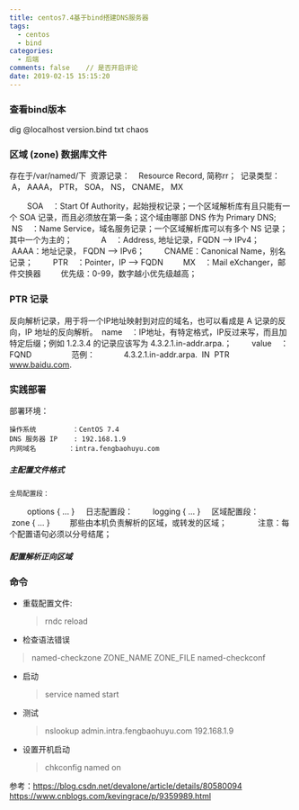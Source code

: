 ```yaml
---
title: centos7.4基于bind搭建DNS服务器
tags:
  - centos
  - bind
categories:
  - 后端
comments: false    // 是否开启评论
date: 2019-02-15 15:15:20
---
```


### 查看bind版本
dig @localhost version.bind txt chaos

### 区域 (zone) 数据库文件
 存在于/var/named/下
 资源记录：    Resource Record, 简称rr；
 记录类型：    A， AAAA， PTR， SOA， NS， CNAME， MX

        SOA    ：Start Of Authority，起始授权记录；一个区域解析库有且只能有一个 SOA 记录，而且必须放在第一条；这个域由哪部 DNS 作为 Primary DNS;
        NS    ：Name Service，域名服务记录；一个区域解析库可以有多个 NS 记录；其中一个为主的；    
        A    ：Address, 地址记录，FQDN --> IPv4；   
        AAAA：地址记录， FQDN --> IPv6；
        CNAME：Canonical Name，别名记录；
        PTR    ：Pointer，IP --> FQDN
        MX    ：Mail eXchanger，邮件交换器
        优先级：0-99，数字越小优先级越高；
### PTR 记录
反向解析记录，用于将一个IP地址映射到对应的域名，也可以看成是 A 记录的反向，IP 地址的反向解析。
 name    ：IP地址，有特定格式，IP反过来写，而且加特定后缀；例如 1.2.3.4 的记录应该写为 4.3.2.1.in-addr.arpa.；
        value    ：FQND
        
        范例：
            4.3.2.1.in-addr.arpa.  IN  PTR  www.baidu.com.

### 实践部署
部署环境：

    操作系统         ：CentOS 7.4
    DNS 服务器 IP    : 192.168.1.9
    内网域名        ：intra.fengbaohuyu.com

#####  主配置文件格式
    全局配置段：
        options { ... }
    日志配置段：
        logging { ... }
    区域配置段：
        zone { ... }
        那些由本机负责解析的区域，或转发的区域；
        
    注意：每个配置语句必须以分号结尾；

##### 配置解析正向区域




### 命令
- 重载配置文件:
  > rndc reload
- 检查语法错误
> named-checkzone  ZONE_NAME   ZONE_FILE
> named-checkconf

- 启动
  > service named start
- 测试
  > nslookup admin.intra.fengbaohuyu.com 192.168.1.9
- 设置开机启动
  > chkconfig named on

参考：https://blog.csdn.net/devalone/article/details/80580094
    https://www.cnblogs.com/kevingrace/p/9359989.html